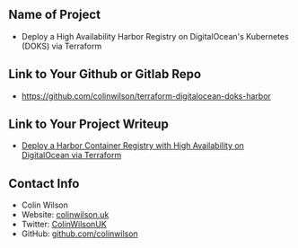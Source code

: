 ## Name of Project
* Deploy a High Availability Harbor Registry on DigitalOcean's Kubernetes (DOKS) via Terraform

## Link to Your Github or Gitlab Repo
* https://github.com/colinwilson/terraform-digitalocean-doks-harbor

## Link to Your Project Writeup
* [Deploy a Harbor Container Registry with High Availability on DigitalOcean via Terraform](https://colinwilson.uk/2021/12/11/deploy-a-harbor-container-registry-with-high-availability-on-digitalocean-via-terraform/)

## Contact Info
* Colin Wilson
* Website: [colinwilson.uk](https://colinwilson.uk)
* Twitter: [ColinWilsonUK](https://twitter.com/ColinWilsonUK)
* GitHub: [github.com/colinwilson](https://github.com/colinwilson)
